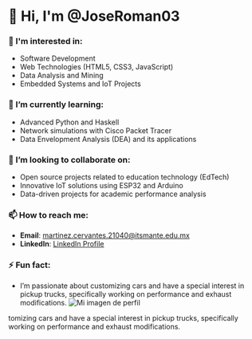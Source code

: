 # 👋 Hi, I'm @JoseRoman03

### 🚀 I'm interested in:
- Software Development
- Web Technologies (HTML5, CSS3, JavaScript)
- Data Analysis and Mining
- Embedded Systems and IoT Projects

### 🌱 I’m currently learning:
- Advanced Python and Haskell
- Network simulations with Cisco Packet Tracer
- Data Envelopment Analysis (DEA) and its applications

### 🤝 I’m looking to collaborate on:
- Open source projects related to education technology (EdTech)
- Innovative IoT solutions using ESP32 and Arduino
- Data-driven projects for academic performance analysis

### 📫 How to reach me:
- **Email**: martinez.cervantes.21040@itsmante.edu.mx
- **LinkedIn**: [LinkedIn Profile](https://www.linkedin.com/in/jose-roman-martinez-cervantes-94430a175/)

### ⚡ Fun fact:
- I’m passionate about customizing cars and have a special interest in pickup trucks, specifically working on performance and exhaust modifications.
![Mi imagen de perfil](https://paulleduc.net/wp-content/uploads/2021/08/meme-gato-cafe-1024x1024.jpg)

<!---
JoseRoman03/JoseRoman03 is a ✨ special ✨ repository because its README.md (this file) appears on your GitHub profile.
You can click the Preview link to take a look at your changes.
--->tomizing cars and have a special interest in pickup trucks, specifically working on performance and exhaust modifications.

<!---
JoseRoman03/JoseRoman03 is a ✨ special ✨ repository because its `README.md` (this file) appears on your GitHub profile.
You can click the Preview link to take a look at your changes.
--->
